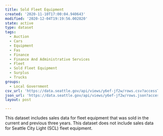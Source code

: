 ```yaml
---
title: Sold Fleet Equipment
created: '2020-11-10T17:00:04.940643'
modified: '2020-12-04T19:19:56.002820'
state: active
type: dataset
tags:
  - Auction
  - Cars
  - Equipment
  - Fas
  - Finance
  - Finance And Administrative Services
  - Fleet
  - Sold Fleet Equipment
  - Surplus
  - Trucks
groups:
  - Local Government
csv_url: 'https://data.seattle.gov/api/views/y6ef-jf2w/rows.csv?accessType=DOWNLOAD'
json_url: 'https://data.seattle.gov/api/views/y6ef-jf2w/rows.json?accessType=DOWNLOAD'
layout: post

---
```

This dataset includes sales data for fleet equipment that was sold in the current and previous three years. This dataset does not include sales data for Seattle City Light (SCL) fleet equipment.
